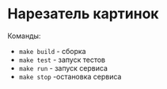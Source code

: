 # Нарезатель картинок #
Команды:
* `make build` - сборка  
* `make test` - запуск тестов   
* `make run` - запуск сервиса  
* `make stop` -остановка сервиса  
